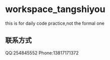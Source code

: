 # workspace_tangshiyou
this is for daily code practice,not the formal one

## 联系方式
QQ:254845552
Phone:13817171372
